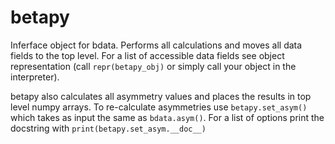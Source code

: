 # betapy

Inferface object for bdata. Performs all calculations and moves all data fields to the top level. For a list of accessible data fields see object representation (call `repr(betapy_obj)` or simply call your object in the interpreter). 

betapy also calculates all asymmetry values and places the results in top level numpy arrays. To re-calculate asymmetries use `betapy.set_asym()` which takes as input the same as `bdata.asym()`. For a list of options print the docstring with `print(betapy.set_asym.__doc__)`